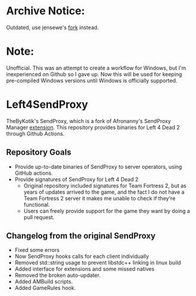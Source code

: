 # Archive Notice:
Outdated, use jensewe's [fork](https://github.com/jensewe/Left4SendProxy) instead.

# Note:
Unofficial. This was an attempt to create a workflow for Windows, but I'm inexperienced on Github so I gave up. Now this will be used for keeping pre-compiled Windows versions until Windows is officially supported.

# Left4SendProxy

TheByKotik's SendProxy, which is a fork of Afronanny's SendProxy Manager [extension](https://forums.alliedmods.net/showthread.php?t=169795). This repository provides binaries for Left 4 Dead 2 through Github Actions.

## Repository Goals
- Provide up-to-date binaries of SendProxy to server operators, using GitHub actions.
- Provide signatures of SendProxy for Left 4 Dead 2
  - Original repository included signatures for Team Fortress 2, but as years of updates arrived to the game, and the fact I do not have a Team Fortress 2 server it makes me unable to check if they're functional.
  - Users can freely provide support for the game they want by doing a pull request.

## Changelog from the original SendProxy

- Fixed some errors
- Now SendProxy hooks calls for each client individually
- Removed std::string usage to prevent libstdc++ linking in linux build
- Added interface for extensions and some missed natives
- Removed the broken auto-updater.
- Added AMBuild scripts.
- Added GameRules hook.
